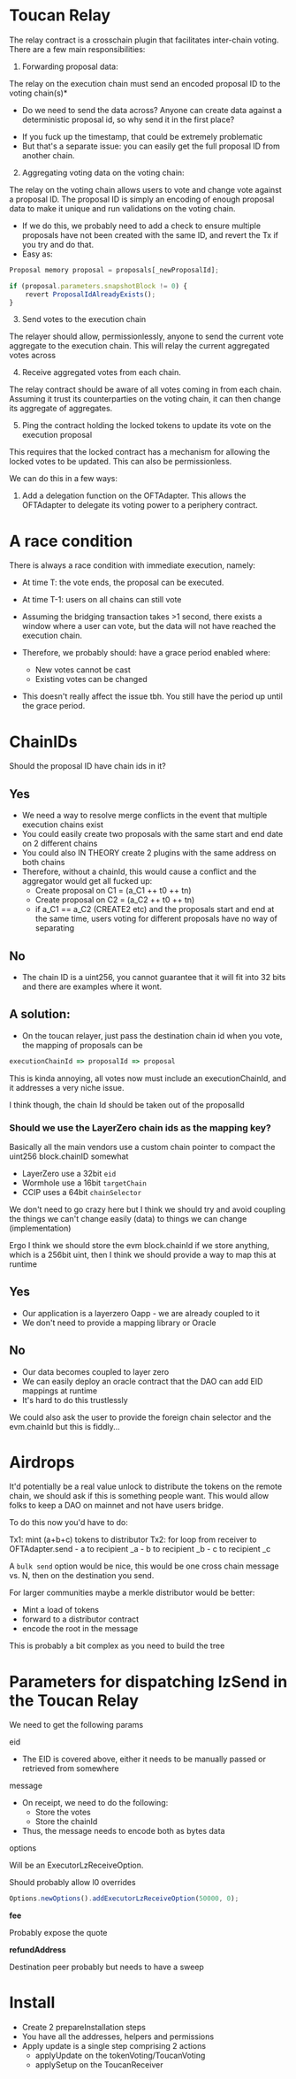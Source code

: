 # Toucan Relay

The relay contract is a crosschain plugin that facilitates inter-chain voting. There are a few main responsibilities:

1. Forwarding proposal data:

The relay on the execution chain must send an encoded proposal ID to the voting chain(s)*

* Do we need to send the data across? Anyone can create data against a deterministic proposal id, so why send it in the first place?
- If you fuck up the timestamp, that could be extremely problematic
- But that's a separate issue: you can easily get the full proposal ID from another chain. 

2. Aggregating voting data on the voting chain:

The relay on the voting chain allows users to vote and change vote against a proposal ID. The proposal ID is simply an encoding of enough proposal data to make it unique and run validations on the voting chain. 

- If we do this, we probably need to add a check to ensure multiple proposals have not been created with the same ID, and revert the Tx if you try and do that.
- Easy as:

```ts
Proposal memory proposal = proposals[_newProposalId];

if (proposal.parameters.snapshotBlock != 0) {
    revert ProposalIdAlreadyExists();
}
```
3. Send votes to the execution chain

The relayer should allow, permissionlessly, anyone to send the current vote aggregate to the execution chain. This will relay the current aggregated votes across


4. Receive aggregated votes from each chain.

The relay contract should be aware of all votes coming in from each chain. Assuming it trust its counterparties on the voting chain, it can then change its aggregate of aggregates.


5. Ping the contract holding the locked tokens to update its vote on the execution proposal

This requires that the locked contract has a mechanism for allowing the locked votes to be updated. This can also be permissionless.

We can do this in a few ways:

1. Add a delegation function on the OFTAdapter. This allows the OFTAdapter to delegate its voting power to a periphery contract. 



# A race condition

There is always a race condition with immediate execution, namely:

- At time T: the vote ends, the proposal can be executed.
- At time T-1: users on all chains can still vote
- Assuming the bridging transaction takes >1 second, there exists a window where a user can vote, but the data will not have reached the execution chain.
- Therefore, we probably should: have a grace period enabled where:
    - New votes cannot be cast
    - Existing votes can be changed

- This doesn't really affect the issue tbh. You still have the period up until the grace period. 


# ChainIDs

Should the proposal ID have chain ids in it?

## Yes
- We need a way to resolve merge conflicts in the event that multiple execution chains exist
- You could easily create two proposals with the same start and end date on 2 different chains
- You could also IN THEORY create 2 plugins with the same address on both chains
- Therefore, without a chainId, this would cause a conflict and the aggregator would get all fucked up:
    - Create proposal on C1 = (a_C1 ++ t0 ++ tn)
    - Create proposal on C2 = (a_C2 ++ t0 ++ tn)
    - if a_C1 == a_C2 (CREATE2 etc) and the proposals start and end at the same time, users voting for different
        proposals have no way of separating

## No
- The chain ID is a uint256, you cannot guarantee that it will fit into 32 bits and there are examples where it wont.


## A solution:
- On the toucan relayer, just pass the destination chain id when you vote, the mapping of proposals can be
```ts
executionChainId => proposalId => proposal
```

This is kinda annoying, all votes now must include an executionChainId, and it addresses a very niche issue. 

I think though, the chain Id should be taken out of the proposalId

### Should we use the LayerZero chain ids as the mapping key?

Basically all the main vendors use a custom chain pointer to compact the uint256 block.chainID somewhat

- LayerZero use a 32bit `eid`
- Wormhole use a 16bit `targetChain`
- CCIP uses a 64bit `chainSelector`

We don't need to go crazy here but I think we should try and avoid coupling the things we can't change easily
(data) to things we can change (implementation)

Ergo I think we should store the evm block.chainId if we store anything, which is a 256bit uint, then I think
we should provide a way to map this at runtime

## Yes
- Our application is a layerzero Oapp - we are already coupled to it
- We don't need to provide a mapping library or Oracle

## No
- Our data becomes coupled to layer zero
- We can easily deploy an oracle contract that the DAO can add EID mappings at runtime
- It's hard to do this trustlessly

We could also ask the user to provide the foreign chain selector and the evm.chainId but this is fiddly...


# Airdrops

It'd potentially be a real value unlock to distribute the tokens on the remote chain, we should ask if this is something people want. This would allow folks to keep a DAO on mainnet and not have users bridge.

To do this now you'd have to do:

Tx1: mint (a+b+c) tokens to distributor
Tx2: for loop from receiver to OFTAdapter.send
    - a to recipient _a
    - b to recipient _b
    - c to recipient _c

A `bulk send` option would be nice, this would be one cross chain message vs. N, then on the destination you send.

For larger communities maybe a merkle distributor would be better:
- Mint a load of tokens
- forward to a distributor contract
- encode the root in the message

This is probably a bit complex as you need to build the tree


# Parameters for dispatching lzSend in the Toucan Relay

We need to get the following params 

eid
- The EID is covered above, either it needs to be manually passed or retrieved from somewhere

message
- On receipt, we need to do the following:
    - Store the votes
    - Store the chainId
- Thus, the message needs to encode both as bytes data


options

Will be an ExecutorLzReceiveOption.

Should probably allow l0 overrides

```js
Options.newOptions().addExecutorLzReceiveOption(50000, 0);
```

**fee**

Probably expose the quote

**refundAddress**

Destination peer probably but needs to have a sweep




# Install

- Create 2 prepareInstallation steps
- You have all the addresses, helpers and permissions
- Apply update is a single step comprising 2 actions
    - applyUpdate on the tokenVoting/ToucanVoting 
    - applySetup on the ToucanReceiver